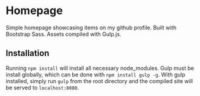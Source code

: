 # Homepage

Simple homepage showcasing items on my github profile. Built with Bootstrap Sass. Assets compiled with Gulp.js.

## Installation
Running `npm install` will install all necessary node_modules. Gulp must be install globally, which can be done with `npm install gulp -g`. With gulp installed, simply run `gulp` from the root directory and the compiled site will be served to `localhost:8080`.
